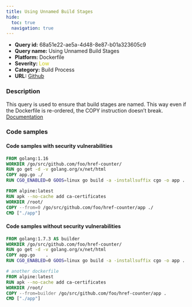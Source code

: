 ```yaml
---
title: Using Unnamed Build Stages
hide:
  toc: true
  navigation: true
---
```


<style>
  .highlight .hll {
    background-color: #ff171742;
  }
  .md-content {
    max-width: 1100px;
    margin: 0 auto;
  }
</style>

-   **Query id:** 68a51e22-ae5a-4d48-8e87-b01a323605c9
-   **Query name:** Using Unnamed Build Stages
-   **Platform:** Dockerfile
-   **Severity:** <span style="color:#CC0">Low</span>
-   **Category:** Build Process
-   **URL:** [Github](https://github.com/Checkmarx/kics/tree/master/assets/queries/dockerfile/using_unnamed_build_stages)

### Description
 This query is used to ensure that build stages are named. This way even if the Dockerfile is re-ordered, the COPY instruction doesn’t break.<br>
[Documentation](https://docs.docker.com/develop/develop-images/multistage-build/)

### Code samples
#### Code samples with security vulnerabilities
```dockerfile title="Positive test num. 1 - dockerfile file" hl_lines="10"
FROM golang:1.16
WORKDIR /go/src/github.com/foo/href-counter/
RUN go get -d -v golang.org/x/net/html  
COPY app.go ./
RUN CGO_ENABLED=0 GOOS=linux go build -a -installsuffix cgo -o app .

FROM alpine:latest  
RUN apk --no-cache add ca-certificates
WORKDIR /root/
COPY --from=0 /go/src/github.com/foo/href-counter/app ./
CMD ["./app"] 

```


#### Code samples without security vulnerabilities
```dockerfile title="Negative test num. 1 - dockerfile file"
FROM golang:1.7.3 AS builder
WORKDIR /go/src/github.com/foo/href-counter/
RUN go get -d -v golang.org/x/net/html
COPY app.go    .
RUN CGO_ENABLED=0 GOOS=linux go build -a -installsuffix cgo -o app .

# another dockerfile
FROM alpine:latest
RUN apk --no-cache add ca-certificates
WORKDIR /root/
COPY --from=builder /go/src/github.com/foo/href-counter/app .
CMD ["./app"]

```
